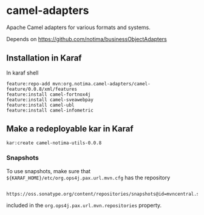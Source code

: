 # camel-adapters
Apache Camel adapters for various formats and systems.

Depends on https://github.com/notima/businessObjectAdapters

## Installation in Karaf

In karaf shell

```
feature:repo-add mvn:org.notima.camel-adapters/camel-feature/0.0.8/xml/features
feature:install camel-fortnox4j
feature:install camel-sveawebpay
feature:install camel-ubl
feature:install camel-infometric
```

## Make a redeployable kar in Karaf

	kar:create camel-notima-utils-0.0.8

### Snapshots

To use snapshots, make sure that ``${KARAF_HOME}/etc/org.ops4j.pax.url.mvn.cfg`` has the repository 

     https://oss.sonatype.org/content/repositories/snapshots@id=mvncentral.snaps@snapshots
     
included in the ``org.ops4j.pax.url.mvn.repositories`` property.
